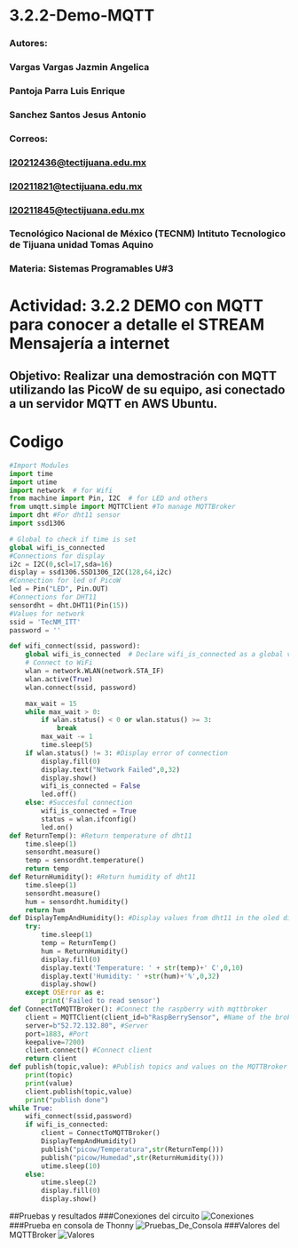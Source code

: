 # 3.2.2-Demo-MQTT
### Autores:    
###             Vargas Vargas Jazmin Angelica 
###             Pantoja Parra Luis Enrique
###             Sanchez Santos Jesus Antonio

### Correos:   
###            l20212436@tectijuana.edu.mx
###            l20211821@tectijuana.edu.mx
###            l20211845@tectijuana.edu.mx

### Tecnológico Nacional de México (TECNM)  Intituto Tecnologico de Tijuana unidad Tomas Aquino
### Materia:  Sistemas Programables U#3
# Actividad: 3.2.2 DEMO con MQTT para conocer a detalle el STREAM Mensajería a internet
## Objetivo: Realizar una demostración con MQTT utilizando las PicoW de su equipo, asi conectado a un servidor MQTT en AWS Ubuntu.

# Codigo 

```python
#Import Modules
import time
import utime
import network  # for Wifi
from machine import Pin, I2C  # for LED and others
from umqtt.simple import MQTTClient #To manage MQTTBroker
import dht #For dht11 sensor
import ssd1306

# Global to check if time is set
global wifi_is_connected
#Connections for display
i2c = I2C(0,scl=17,sda=16)
display = ssd1306.SSD1306_I2C(128,64,i2c)
#Connection for led of PicoW
led = Pin("LED", Pin.OUT)
#Connections for DHT11
sensordht = dht.DHT11(Pin(15))
#Values for network
ssid = 'TecNM_ITT'
password = ''

def wifi_connect(ssid, password):
    global wifi_is_connected  # Declare wifi_is_connected as a global variable
    # Connect to WiFi
    wlan = network.WLAN(network.STA_IF)
    wlan.active(True)
    wlan.connect(ssid, password)

    max_wait = 15
    while max_wait > 0:
        if wlan.status() < 0 or wlan.status() >= 3:
            break
        max_wait -= 1
        time.sleep(5)
    if wlan.status() != 3: #Display error of connection
        display.fill(0)
        display.text("Network Failed",0,32)
        display.show()
        wifi_is_connected = False
        led.off()
    else: #Succesful connection
        wifi_is_connected = True
        status = wlan.ifconfig()
        led.on()
def ReturnTemp(): #Return temperature of dht11
    time.sleep(1)
    sensordht.measure()
    temp = sensordht.temperature()
    return temp
def ReturnHumidity(): #Return humidity of dht11
    time.sleep(1)
    sensordht.measure()
    hum = sensordht.humidity()
    return hum
def DisplayTempAndHumidity(): #Display values from dht11 in the oled display
    try:
        time.sleep(1)
        temp = ReturnTemp()
        hum = ReturnHumidity()
        display.fill(0)
        display.text('Temperature: ' + str(temp)+' C',0,10)
        display.text('Humidity: ' +str(hum)+'%',0,32)
        display.show()
    except OSError as e:
        print('Failed to read sensor')
def ConnectToMQTTBroker(): #Connect the raspberry with mqttbroker
    client = MQTTClient(client_id=b"RaspBerrySensor", #Name of the broker
    server=b"52.72.132.80", #Server
    port=1883, #Port
    keepalive=7200) 
    client.connect() #Connect client
    return client
def publish(topic,value): #Publish topics and values on the MQTTBroker
    print(topic)
    print(value)
    client.publish(topic,value)
    print("publish done")
while True:
    wifi_connect(ssid,password)
    if wifi_is_connected:
        client = ConnectToMQTTBroker()
        DisplayTempAndHumidity()
        publish("picow/Temperatura",str(ReturnTemp()))
        publish("picow/Humedad",str(ReturnHumidity()))
        utime.sleep(10)
    else:
        utime.sleep(2)
        display.fill(0)
        display.show()

```
##Pruebas y resultados
###Conexiones del circuito
![Conexiones](https://github.com/antsz25/3.2.2-Demo-MQTT/blob/main/MQTTBroker/Pruebas/Conexiones.jpg)
###Prueba en consola de Thonny
![Pruebas_De_Consola](https://github.com/antsz25/3.2.2-Demo-MQTT/blob/main/MQTTBroker/Pruebas/PruebaConsola.png)
###Valores del MQTTBroker
![Valores](https://github.com/antsz25/3.2.2-Demo-MQTT/blob/main/MQTTBroker/Pruebas/Valores.jpg)
